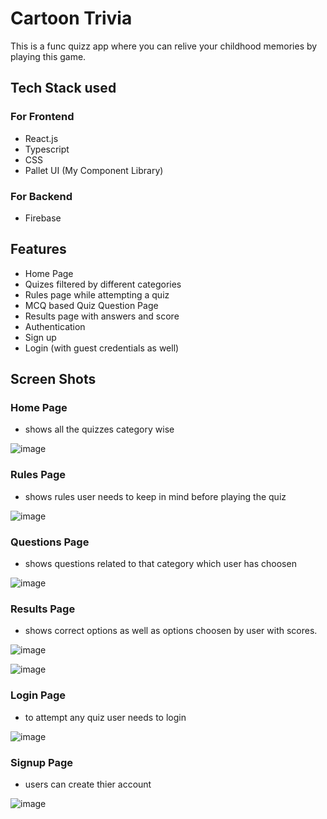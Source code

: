 # Cartoon Trivia

This is a func quizz app where you can relive your childhood memories by playing this game.

## Tech Stack used

### For Frontend
- React.js
- Typescript
- CSS
- Pallet UI (My Component Library)

### For Backend
- Firebase

## Features
- Home Page 
- Quizes filtered by different categories
- Rules page while attempting a quiz
- MCQ based Quiz Question Page
- Results page with answers and score
- Authentication
- Sign up
- Login (with guest credentials as well)

## Screen Shots

### Home Page 
- shows all the quizzes category wise

![image](https://user-images.githubusercontent.com/66819239/168534742-833a8d1e-0aa0-4625-9b64-926579beecb1.png)

### Rules Page
- shows rules user needs to keep in mind before playing the quiz

![image](https://user-images.githubusercontent.com/66819239/168534916-fd45232e-14a8-46d0-b269-c743361c09f0.png)

### Questions Page
- shows questions related to that category which user has choosen 

![image](https://user-images.githubusercontent.com/66819239/168535067-f95871ca-eb51-4098-babe-13eb58e0ff19.png)


### Results Page
- shows correct options as well as options choosen by user with scores.

![image](https://user-images.githubusercontent.com/66819239/168535979-3b35b976-23d3-4562-bf6a-c8d070453708.png)


![image](https://user-images.githubusercontent.com/66819239/168536027-3a4ce866-cc59-459b-ab74-df754f99165a.png)


### Login Page
- to attempt any quiz user needs to login

![image](https://user-images.githubusercontent.com/66819239/168536152-d88b377d-4cfa-43c4-9ac0-095ebb7ea72a.png)

### Signup Page
- users can create thier account

![image](https://user-images.githubusercontent.com/66819239/168536507-3f540391-8327-4dd4-a968-24aa6ee68c3a.png)



